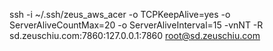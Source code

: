 ssh -i ~/.ssh/zeus_aws_acer -o TCPKeepAlive=yes -o ServerAliveCountMax=20 -o ServerAliveInterval=15 -vnNT -R sd.zeuschiu.com:7860:127.0.0.1:7860 root@sd.zeuschiu.com